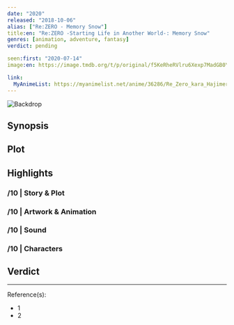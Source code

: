 ```yaml
---
date: "2020"
released: "2018-10-06"
alias: ["Re:ZERO - Memory Snow"]
title:en: "Re:ZERO -Starting Life in Another World-: Memory Snow"
genres: [animation, adventure, fantasy]
verdict: pending

seen:first: "2020-07-14"
image:en: https://image.tmdb.org/t/p/original/f5KeRheRVlru6Xexp7MadGB0YEd.jpg

link:
  MyAnimeList: https://myanimelist.net/anime/36286/Re_Zero_kara_Hajimeru_Isekai_Seikatsu_-_Memory_Snow
---
```


![Backdrop]()

## Synopsis

## Plot

## Highlights

### /10 | Story & Plot

### /10 | Artwork & Animation

### /10 | Sound

### /10 | Characters

## Verdict

<!-- SPOILERS -->

<!-- CLOSING -->

---
Reference(s):

- 1
- 2
